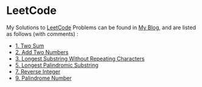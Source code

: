 # LeetCode
My Solutions to [LeetCode](https://leetcode.com/problemset/all/) Problems
can be found in [My Blog](http://chienchikao.blogspot.tw/), and are listed as follows (with comments) :

- [1. Two Sum](https://github.com/Mickey0521/LeetCode/blob/master/TwoSum.java)
- [2. Add Two Numbers](https://github.com/Mickey0521/LeetCode/blob/master/AddTwoNumbers.java)
- [3. Longest Substring Without Repeating Characters](https://github.com/Mickey0521/LeetCode/blob/master/LongestSubstringWithoutRepeatingCharacters.java)
- [5. Longest Palindromic Substring](https://github.com/Mickey0521/LeetCode/blob/master/LongestPalindromicSubstring.java)
- [7. Reverse Integer](https://github.com/Mickey0521/LeetCode/blob/master/ReverseInteger.java)
- [9. Palindrome Number](https://github.com/Mickey0521/LeetCode/blob/master/PalindromeNumber.java)
